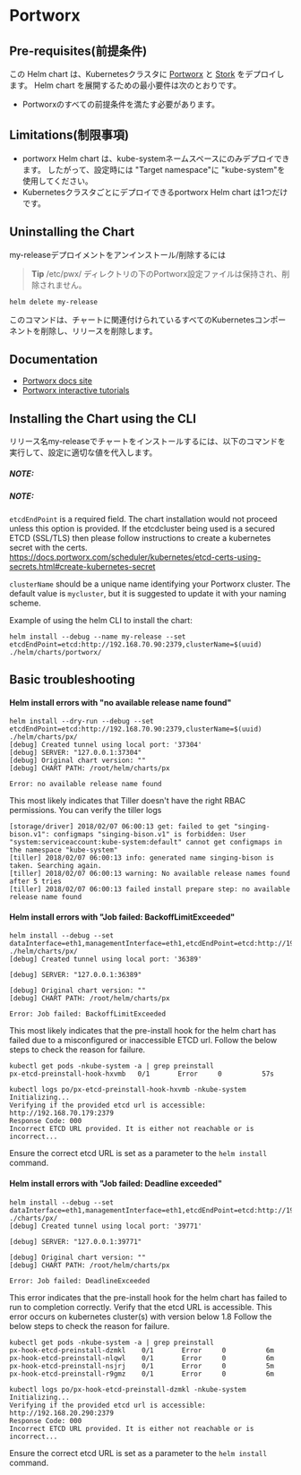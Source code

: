 # Portworx

## Pre-requisites(前提条件)

この Helm chart は、Kubernetesクラスタに [Portworx](https://portworx.com/) と [Stork](https://docs.portworx.com/scheduler/kubernetes/stork.html) をデプロイします。
Helm chart を展開するための最小要件は次のとおりです。

- Portworxのすべての前提条件を満たす必要があります。

## Limitations(制限事項)
- portworx Helm chart は、kube-systemネームスペースにのみデプロイできます。
したがって、設定時には "Target namespace"に "kube-system"を使用してください。
- Kubernetesクラスタごとにデプロイできるportworx Helm chart は1つだけです。

## Uninstalling the Chart

my-releaseデプロイメントをアンインストール/削除するには

> **Tip** /etc/pwx/ ディレクトリの下のPortworx設定ファイルは保持され、削除されません。

```
helm delete my-release
```

このコマンドは、チャートに関連付けられているすべてのKubernetesコンポーネントを削除し、リリースを削除します。

## Documentation
- [Portworx docs site](https://docs.portworx.com/scheduler/kubernetes/)
- [Portworx interactive tutorials](https://docs.portworx.com/scheduler/kubernetes/px-k8s-interactive.html)

## Installing the Chart using the CLI

リリース名my-releaseでチャートをインストールするには、以下のコマンドを実行して、設定に適切な値を代入します。

##### NOTE:









##### NOTE:
`etcdEndPoint` is a required field. The chart installation would not proceed unless this option is provided.
If the etcdcluster being used is a secured ETCD (SSL/TLS) then please follow instructions to create a kubernetes secret with the certs. https://docs.portworx.com/scheduler/kubernetes/etcd-certs-using-secrets.html#create-kubernetes-secret


`clusterName` should be a unique name identifying your Portworx cluster. The default value is `mycluster`, but it is suggested to update it with your naming scheme.

Example of using the helm CLI to install the chart:
```
helm install --debug --name my-release --set etcdEndPoint=etcd:http://192.168.70.90:2379,clusterName=$(uuid) ./helm/charts/portworx/
```

## Basic troubleshooting

#### Helm install errors with "no available release name found"

```
helm install --dry-run --debug --set etcdEndPoint=etcd:http://192.168.70.90:2379,clusterName=$(uuid) ./helm/charts/px/
[debug] Created tunnel using local port: '37304'
[debug] SERVER: "127.0.0.1:37304"
[debug] Original chart version: ""
[debug] CHART PATH: /root/helm/charts/px

Error: no available release name found
```
This most likely indicates that Tiller doesn't have the right RBAC permissions.
You can verify the tiller logs
```
[storage/driver] 2018/02/07 06:00:13 get: failed to get "singing-bison.v1": configmaps "singing-bison.v1" is forbidden: User "system:serviceaccount:kube-system:default" cannot get configmaps in the namespace "kube-system"
[tiller] 2018/02/07 06:00:13 info: generated name singing-bison is taken. Searching again.
[tiller] 2018/02/07 06:00:13 warning: No available release names found after 5 tries
[tiller] 2018/02/07 06:00:13 failed install prepare step: no available release name found
```

#### Helm install errors with  "Job failed: BackoffLimitExceeded"

```
helm install --debug --set dataInterface=eth1,managementInterface=eth1,etcdEndPoint=etcd:http://192.168.70.179:2379,clusterName=$(uuid) ./helm/charts/px/
[debug] Created tunnel using local port: '36389'

[debug] SERVER: "127.0.0.1:36389"

[debug] Original chart version: ""
[debug] CHART PATH: /root/helm/charts/px

Error: Job failed: BackoffLimitExceeded
```
This most likely indicates that the pre-install hook for the helm chart has failed due to a misconfigured or inaccessible ETCD url.
Follow the below steps to check the reason for failure.

```
kubectl get pods -nkube-system -a | grep preinstall
px-etcd-preinstall-hook-hxvmb   0/1       Error     0          57s

kubectl logs po/px-etcd-preinstall-hook-hxvmb -nkube-system
Initializing...
Verifying if the provided etcd url is accessible: http://192.168.70.179:2379
Response Code: 000
Incorrect ETCD URL provided. It is either not reachable or is incorrect...

```

Ensure the correct etcd URL is set as a parameter to the `helm install` command.

#### Helm install errors with "Job failed: Deadline exceeded"

```
helm install --debug --set dataInterface=eth1,managementInterface=eth1,etcdEndPoint=etcd:http://192.168.20.290:2379,clusterName=$(uuid) ./charts/px/
[debug] Created tunnel using local port: '39771'

[debug] SERVER: "127.0.0.1:39771"

[debug] Original chart version: ""
[debug] CHART PATH: /root/helm/charts/px

Error: Job failed: DeadlineExceeded
```
This error indicates that the pre-install hook for the helm chart has failed to run to completion correctly. Verify that the etcd URL is accessible. This error occurs on kubernetes cluster(s) with version below 1.8
Follow the below steps to check the reason for failure.

```
kubectl get pods -nkube-system -a | grep preinstall
px-hook-etcd-preinstall-dzmkl    0/1       Error     0          6m
px-hook-etcd-preinstall-nlqwl    0/1       Error     0          6m
px-hook-etcd-preinstall-nsjrj    0/1       Error     0          5m
px-hook-etcd-preinstall-r9gmz    0/1       Error     0          6m

kubectl logs po/px-hook-etcd-preinstall-dzmkl -nkube-system
Initializing...
Verifying if the provided etcd url is accessible: http://192.168.20.290:2379
Response Code: 000
Incorrect ETCD URL provided. It is either not reachable or is incorrect...
```
Ensure the correct etcd URL is set as a parameter to the `helm install` command.

